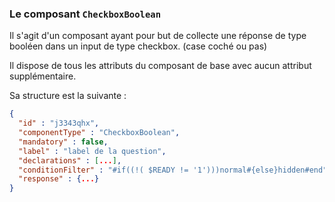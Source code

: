 ### Le composant `CheckboxBoolean`

Il s'agit d'un composant ayant pour but de collecte une réponse de type booléen dans un input de type checkbox.
(case coché ou pas)

Il dispose de tous les attributs du composant de base avec aucun attribut supplémentaire.

Sa structure est la suivante :

```json
{
  "id" : "j3343qhx",
  "componentType" : "CheckboxBoolean",
  "mandatory" : false,
  "label" : "label de la question",
  "declarations" : [...],
  "conditionFilter" : "#if((!( $READY != '1')))normal#{else}hidden#end",
  "response" : {...}
}
```
